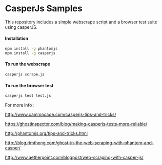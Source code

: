 # CasperJs Samples

This repository includes a simple webscrape script and a browser test suite using casperJS.

####  Installation
```bash
npm install -g phantomjs
npm install -g casperjs
```

####  To run the webscrape
```bash
casperjs scrape.js
```

####  To run the browser test
```bash
casperjs test test.js
```

For more info :

http://www.camroncade.com/casperjs-tips-and-tricks/

https://ghostinspector.com/blog/making-casperjs-tests-more-reliable/

http://phantomjs.org/tips-and-tricks.html

http://blog.rimthong.com/ghost-in-the-web-scraping-with-phantom-and-casper/

http://www.aetherpoint.com/blogpost/web-scraping-with-casper-js/

